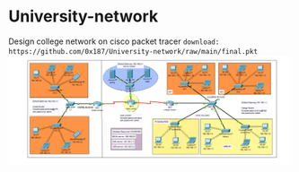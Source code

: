 # University-network
Design college network on cisco packet tracer
`
download: https://github.com/0x187/University-network/raw/main/final.pkt
`
![alt text](https://raw.githubusercontent.com/0x187/University-network/main/img/Capture.PNG)
